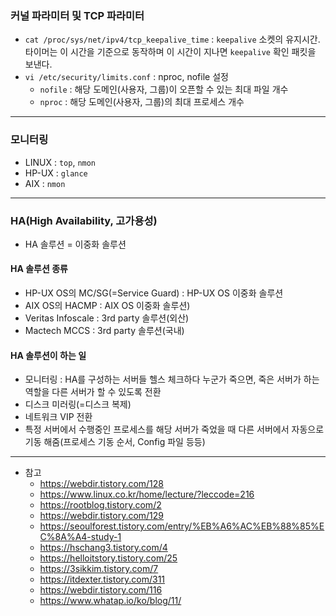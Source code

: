 ### 커널 파라미터 및 TCP 파라미터
* `cat /proc/sys/net/ipv4/tcp_keepalive_time` : `keepalive` 소켓의 유지시간. 타이머는 이 시간을 기준으로 동작하며 이 시간이 지나면 `keepalive` 확인 패킷을 보낸다.
* `vi /etc/security/limits.conf` : nproc, nofile 설정
	* `nofile` : 해당 도메인(사용자, 그룹)이 오픈할 수 있는 최대 파일 개수
	* `nproc` : 해당 도메인(사용자, 그룹)의 최대 프로세스 개수

---


### 모니터링
* LINUX : `top`, `nmon`
* HP-UX : `glance`
* AIX : `nmon`

---

### HA(High Availability, 고가용성)
* HA 솔루션 = 이중화 솔루션
#### HA 솔루션 종류
* HP-UX OS의 MC/SG(=Service Guard) : HP-UX OS 이중화 솔루션
* AIX OS의 HACMP : AIX OS 이중화 솔루션)
* Veritas Infoscale : 3rd party 솔루션(외산)
* Mactech MCCS : 3rd party 솔루션(국내)

#### HA 솔루션이 하는 일
* 모니터링 : HA를 구성하는 서버들 헬스 체크하다 누군가 죽으면, 죽은 서버가 하는 역할을 다른 서버가 할 수 있도록 전환
* 디스크 미러링(=디스크 복제)
* 네트워크 VIP 전환
* 특정 서버에서 수행중인 프로세스를 해당 서버가 죽었을 때 다른 서버에서 자동으로 기동 해줌(프로세스 기동 순서, Config 파일 등등)

---

* 참고
	* https://webdir.tistory.com/128
	* https://www.linux.co.kr/home/lecture/?leccode=216
	* https://rootblog.tistory.com/2
	* https://webdir.tistory.com/129
	* https://seoulforest.tistory.com/entry/%EB%A6%AC%EB%88%85%EC%8A%A4-study-1
	* https://hschang3.tistory.com/4
	* https://helloitstory.tistory.com/25
	* https://3sikkim.tistory.com/7
	* https://itdexter.tistory.com/311
	* https://webdir.tistory.com/116
	* https://www.whatap.io/ko/blog/11/
